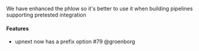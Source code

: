 We have enhanced the phlow so it's better to use it when building pipelines supporting pretested integration



#### Features
- upnext now has a prefix option #79 @groenborg

